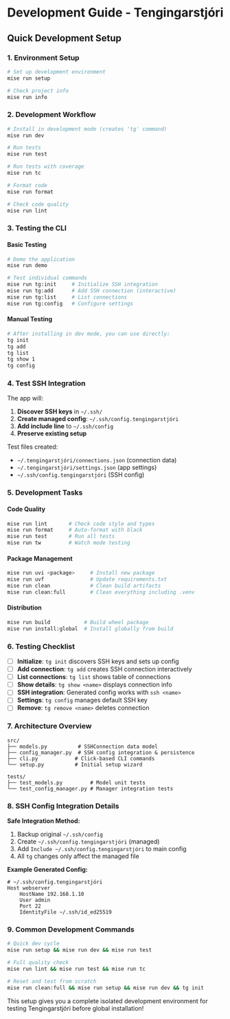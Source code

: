 # Development Guide - Tengingarstjóri

## Quick Development Setup

### 1. Environment Setup
```bash
# Set up development environment
mise run setup

# Check project info
mise run info
```

### 2. Development Workflow
```bash
# Install in development mode (creates 'tg' command)
mise run dev

# Run tests
mise run test

# Run tests with coverage
mise run tc

# Format code
mise run format

# Check code quality
mise run lint
```

### 3. Testing the CLI

#### Basic Testing
```bash
# Demo the application
mise run demo

# Test individual commands
mise run tg:init     # Initialize SSH integration
mise run tg:add      # Add SSH connection (interactive)
mise run tg:list     # List connections
mise run tg:config   # Configure settings
```

#### Manual Testing
```bash
# After installing in dev mode, you can use directly:
tg init
tg add
tg list
tg show 1
tg config
```

### 4. Test SSH Integration

The app will:
1. **Discover SSH keys** in `~/.ssh/`
2. **Create managed config**: `~/.ssh/config.tengingarstjóri`
3. **Add include line** to `~/.ssh/config`
4. **Preserve existing setup**

Test files created:
- `~/.tengingarstjóri/connections.json` (connection data)
- `~/.tengingarstjóri/settings.json` (app settings)
- `~/.ssh/config.tengingarstjóri` (SSH config)

### 5. Development Tasks

#### Code Quality
```bash
mise run lint       # Check code style and types
mise run format     # Auto-format with black
mise run test       # Run all tests
mise run tw         # Watch mode testing
```

#### Package Management
```bash
mise run uvi <package>     # Install new package
mise run uvf               # Update requirements.txt
mise run clean             # Clean build artifacts
mise run clean:full        # Clean everything including .venv
```

#### Distribution
```bash
mise run build           # Build wheel package
mise run install:global  # Install globally from build
```

### 6. Testing Checklist

- [ ] **Initialize**: `tg init` discovers SSH keys and sets up config
- [ ] **Add connection**: `tg add` creates SSH connection interactively
- [ ] **List connections**: `tg list` shows table of connections
- [ ] **Show details**: `tg show <name>` displays connection info
- [ ] **SSH integration**: Generated config works with `ssh <name>`
- [ ] **Settings**: `tg config` manages default SSH key
- [ ] **Remove**: `tg remove <name>` deletes connection

### 7. Architecture Overview

```
src/
├── models.py          # SSHConnection data model
├── config_manager.py  # SSH config integration & persistence
├── cli.py            # Click-based CLI commands
└── setup.py          # Initial setup wizard

tests/
├── test_models.py         # Model unit tests
└── test_config_manager.py # Manager integration tests
```

### 8. SSH Config Integration Details

**Safe Integration Method:**
1. Backup original `~/.ssh/config`
2. Create `~/.ssh/config.tengingarstjóri` (managed)
3. Add `Include ~/.ssh/config.tengingarstjóri` to main config
4. All `tg` changes only affect the managed file

**Example Generated Config:**
```
# ~/.ssh/config.tengingarstjóri
Host webserver
    HostName 192.168.1.10
    User admin
    Port 22
    IdentityFile ~/.ssh/id_ed25519
```

### 9. Common Development Commands

```bash
# Quick dev cycle
mise run setup && mise run dev && mise run test

# Full quality check
mise run lint && mise run test && mise run tc

# Reset and test from scratch
mise run clean:full && mise run setup && mise run dev && tg init
```

This setup gives you a complete isolated development environment for testing Tengingarstjóri before global installation!
